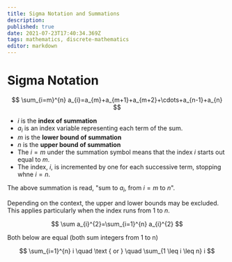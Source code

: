 ```yaml
---
title: Sigma Notation and Summations
description: 
published: true
date: 2021-07-23T17:40:34.369Z
tags: mathematics, discrete-mathematics
editor: markdown
---
```


# Sigma Notation 


$$
\sum_{i=m}^{n} a_{i}=a_{m}+a_{m+1}+a_{m+2}+\cdots+a_{n-1}+a_{n}
$$

* $i$ is the **index of summation**
* $a_i$ is an index variable representing each term of the sum.
* $m$ is the **lower bound of summation**
* $n$ is the **upper bound of summation**
* The $i=m$ under the summation symbol means that the index $i$ starts out equal to $m$.
* The index, $i$, is incremented by one for each successive term, stopping whne $i=n$.

The above summation is read, "sum to $a_i$, from $i=m$ to $n$".

Depending on the context, the upper and lower bounds may be excluded. This applies particularly when the index runs from $1$ to $n$.

$$
\sum a_{i}^{2}=\sum_{i=1}^{n} a_{i}^{2}
$$


Both below are equal (both sum integers from 1 to n)

$$
\sum_{i=1}^{n} i \quad \text { or } \quad \sum_{1 \leq i \leq n} i
$$

